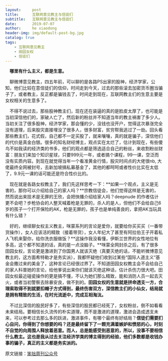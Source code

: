```yaml
---
layout:     post
title:      互联网意见教主与信徒们
subtitle:   互联网意见教主与信徒们
date:       2019-07-07
author:     he xiaodong
header-img: img/default-post-bg.jpg
catalog: true
tags:
    - 互联网意见教主
    - 田园女权
    - 信徒们
---
```


&ensp;&ensp;**哪里有什么主义，都是生意。**

​&ensp;&ensp;聊微博意见教主，四五年前，可以聊的是各路PS出家的股神，经济学家，公知，他们比较在意信徒们的信仰，时间走到今天，过去的那些滚去加密货币圈当骗子了，或者教主，反正都是骗钱去了，时间走到现在，互联网教主们的生意主要是女权相关的生意多了。

&ensp;&ensp;不得不说过去，那些股神教主们，现在还在装逼的真的是脸皮太厚了，也可能是当初深信他们的，家破人亡了，然后新的粉丝并不知道当年的教主祸害了多少人。当初关注了很多股神，经济学家，那会懂的少，没钱也没开户，觉得这次暴涨完全没有道理，后来股灾直接埋没了很多人，很多财富，贫穷帮我逃过了一劫。回头看那些教主们，花式假，自己都不一定买股了，就来嚷嚷，真的就是骗子，深信他们的代价是真金白银。很多的知名财经博主，观点实在太烂了，估计到现在，有些傻鸟不如我读的经济类的书多，他们的观点都是筛选适合自己的粉丝，来收割粉丝财富：朋友们来加个知识星球，只要999元一年，或者搞个课程，99一课，空泛而没有实质内容。到现在就觉得当年一个看准黄金行情，股灾时间点的大佬很nb, 大佬最终全网被封号，去新加坡搞私募基金了，其他的都呵呵或者性价比实在太低了，9.9元一课的话可能还是符合性价比的。

&ensp;&ensp;现在就是各路女权教主了，我们先这样思考一下：**如果一个观点，主义是无害的，那你可以介绍给自己的家人吗？**宗教信徒会，他们觉得这样是无害的，然而说出来技术是无罪的王欣，会把快播介绍给家人吗？deepnude 的作者估计更不会吧？步枪协会的人整天喊着枪是无罪的，杀人的是人，但他们不会给自己6岁的孩子一个打开保险的AK，枪是无罪的，孩子也是单纯善良的，拿把AK当玩具有什么错？

&ensp;&ensp;好的，继续聊女权主义教主，咪蒙系列的言论是爱你，就要给你买买买（一番带货操作），女人应该活的精致（接着带货），女人年纪大了甚至有阿拉伯王子开着私人飞机来娶你，给你洗衣服做饭？**这操作我没看懂，伊斯兰世界的女性地位有多高，这个都不知道的话，真的是一点没脑子。**咪蒙全网封杀之后，有了很多田园女权，言论更是激进到了你国男人就该灭绝（真要灭绝的话，不能听微博意见教主的，这方面希特勒才是务实派），我都怀疑他们收到过某些“国际人道主义“基金会撒过来的美金了，这种言论已经很过界了。不知道田园女权教主会不会给自己的家人科普她的言论，给他爹说出来你们就该灭绝这种话，估计杀伤力很大吧。田园女权最近碰瓷操作的更是搞不懂，不认为她们那么精致，能和消防人员一起去灭火，或者当初警察去除暴安良，做不到的。**田园女权的生意就是拼命透支一方，合理索取得不到就要扣帽子方式得到，最终伤害双方，深信教主们的小仙女，结局就是拥有精致的生活，在时光流逝中，完成互相淘汰。**

&ensp;&ensp;不过比深信的股民好多了，有些深信的股民都已经死了，女权粉丝，倒不如看看未来结局。要相信长久流传的朴实道理，而不是激进的道理，激进会造成透支未来，可以参考过去那么多的跃进，激进事件，有哪个最终有好结局？**信徒们需要扪心自问，你得到了你想要的吗？还是最终留下了一颗充满着嫉妒和愤怒的心，时刻不自觉的向周围人释放着恶意。而人，总是能感受到恶意的，所以，没事不要相信什么教主。这也是我从过去关注经济学类的博主得到的经验，他们多数都是收钱办事的骗子，真正的主义都是务实派的。**

原文链接：[笨拙周刊公众号](https://mp.weixin.qq.com/s?__biz=MzAxODI0NTkyOA==&mid=2456714868&idx=1&sn=3d4a0e0373ed9f767cc85dd4be55836a&chksm=8c43ee33bb346725e33e2dd6a4add1bf13973c6dcedb0e5858b48770d96d4c53bd5acd7e76c4&mpshare=1&scene=1&srcid=&pass_ticket=xqZJHqVLyyyE7XWiGlMcmdoU0SLzmiWb8lC4%2F0y432w%2BfC6X5M0fatxAYVirsMjc#rd)